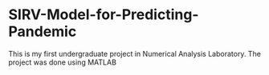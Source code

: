 # SIRV-Model-for-Predicting-Pandemic
This is my first undergraduate project in Numerical Analysis Laboratory. The project was done using MATLAB
